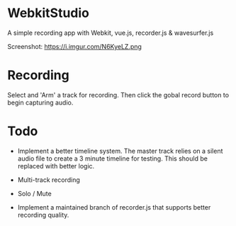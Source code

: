 # WebkitStudio
A simple recording app with Webkit, vue.js, recorder.js & wavesurfer.js

Screenshot: https://i.imgur.com/N6KyeLZ.png

# Recording

Select and 'Arm' a track for recording. Then click the gobal record button to begin capturing audio.

# Todo

- Implement a better timeline system. The master track relies on a silent audio file to create a 3 minute timeline for testing. This should be replaced with better logic.

- Multi-track recording

- Solo / Mute

- Implement a maintained branch of recorder.js that supports better recording quality.



